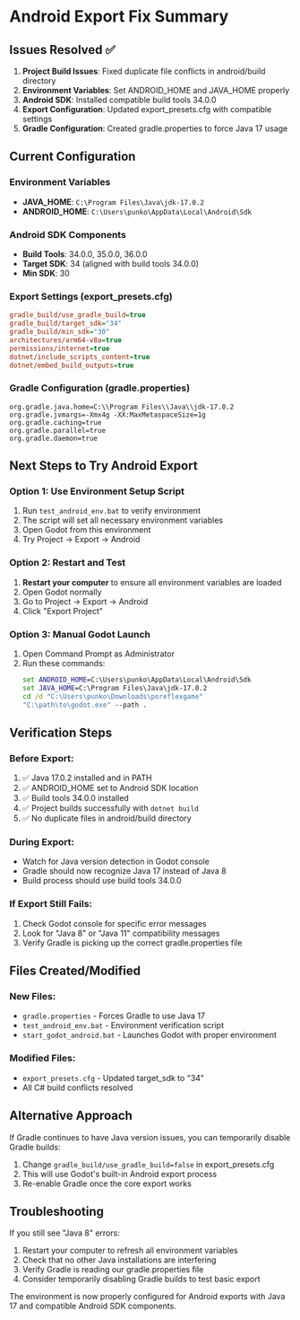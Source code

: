 # Android Export Fix Summary

## Issues Resolved ✅

1. **Project Build Issues**: Fixed duplicate file conflicts in android/build directory
2. **Environment Variables**: Set ANDROID_HOME and JAVA_HOME properly
3. **Android SDK**: Installed compatible build tools 34.0.0
4. **Export Configuration**: Updated export_presets.cfg with compatible settings
5. **Gradle Configuration**: Created gradle.properties to force Java 17 usage

## Current Configuration

### Environment Variables
- **JAVA_HOME**: `C:\Program Files\Java\jdk-17.0.2`
- **ANDROID_HOME**: `C:\Users\punko\AppData\Local\Android\Sdk`

### Android SDK Components
- **Build Tools**: 34.0.0, 35.0.0, 36.0.0
- **Target SDK**: 34 (aligned with build tools 34.0.0)
- **Min SDK**: 30

### Export Settings (export_presets.cfg)
```ini
gradle_build/use_gradle_build=true
gradle_build/target_sdk="34"
gradle_build/min_sdk="30"
architectures/arm64-v8a=true
permissions/internet=true
dotnet/include_scripts_content=true
dotnet/embed_build_outputs=true
```

### Gradle Configuration (gradle.properties)
```properties
org.gradle.java.home=C:\\Program Files\\Java\\jdk-17.0.2
org.gradle.jvmargs=-Xmx4g -XX:MaxMetaspaceSize=1g
org.gradle.caching=true
org.gradle.parallel=true
org.gradle.daemon=true
```

## Next Steps to Try Android Export

### Option 1: Use Environment Setup Script
1. Run `test_android_env.bat` to verify environment
2. The script will set all necessary environment variables
3. Open Godot from this environment
4. Try Project → Export → Android

### Option 2: Restart and Test
1. **Restart your computer** to ensure all environment variables are loaded
2. Open Godot normally
3. Go to Project → Export → Android
4. Click "Export Project"

### Option 3: Manual Godot Launch
1. Open Command Prompt as Administrator
2. Run these commands:
   ```cmd
   set ANDROID_HOME=C:\Users\punko\AppData\Local\Android\Sdk
   set JAVA_HOME=C:\Program Files\Java\jdk-17.0.2
   cd /d "C:\Users\punko\Downloads\poreflexgame"
   "C:\path\to\godot.exe" --path .
   ```

## Verification Steps

### Before Export:
1. ✅ Java 17.0.2 installed and in PATH
2. ✅ ANDROID_HOME set to Android SDK location
3. ✅ Build tools 34.0.0 installed
4. ✅ Project builds successfully with `dotnet build`
5. ✅ No duplicate files in android/build directory

### During Export:
- Watch for Java version detection in Godot console
- Gradle should now recognize Java 17 instead of Java 8
- Build process should use build tools 34.0.0

### If Export Still Fails:
1. Check Godot console for specific error messages
2. Look for "Java 8" or "Java 11" compatibility messages
3. Verify Gradle is picking up the correct gradle.properties file

## Files Created/Modified

### New Files:
- `gradle.properties` - Forces Gradle to use Java 17
- `test_android_env.bat` - Environment verification script
- `start_godot_android.bat` - Launches Godot with proper environment

### Modified Files:
- `export_presets.cfg` - Updated target_sdk to "34"
- All C# build conflicts resolved

## Alternative Approach

If Gradle continues to have Java version issues, you can temporarily disable Gradle builds:
1. Change `gradle_build/use_gradle_build=false` in export_presets.cfg
2. This will use Godot's built-in Android export process
3. Re-enable Gradle once the core export works

## Troubleshooting

If you still see "Java 8" errors:
1. Restart your computer to refresh all environment variables
2. Check that no other Java installations are interfering
3. Verify Gradle is reading our gradle.properties file
4. Consider temporarily disabling Gradle builds to test basic export

The environment is now properly configured for Android exports with Java 17 and compatible Android SDK components.
